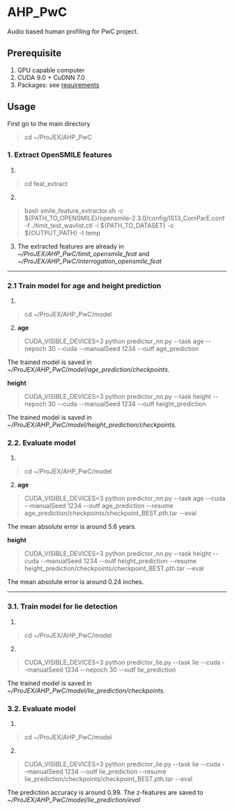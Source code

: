 # AHP_PwC
Audio based human profiling for PwC project.

## Prerequisite
1. GPU capable computer
2. CUDA 9.0 + CuDNN 7.0
3. Packages: see [requirements](./requirements.txt)

## Usage
First go to the main directory

> cd ~/ProJEX/AHP_PwC

### 1. Extract OpenSMILE features
1.
> cd feat_extract

2.
> bash smile_feature_extractor.sh -c ${PATH_TO_OPENSMILE}/opensmile-2.3.0/config/IS13_ComParE.conf -f ./timit_test_wavlist.ctl -i ${PATH_TO_DATASET} -o ${OUTPUT_PATH} -t temp

3. The extracted features are already in *~/ProJEX/AHP_PwC/timit_opensmile_feat* and *~/ProJEX/AHP_PwC/interrogation_opensmile_feat*

----
### 2.1 Train model for age and height prediction
1.
> cd ~/ProJEX/AHP_PwC/model

2. **age**

> CUDA_VISIBLE_DEVICES=3 python predictor_nn.py --task age --nepoch 30 --cuda --manualSeed 1234 --outf age_prediction

The trained model is saved in *~/ProJEX/AHP_PwC/model/age_prediction/checkpoints*.

**height**

> CUDA_VISIBLE_DEVICES=3 python predictor_nn.py --task height --nepoch 30 --cuda --manualSeed 1234 --outf height_prediction

The trained model is saved in *~/ProJEX/AHP_PwC/model/height_prediction/checkpoints*.

### 2.2. Evaluate model
1.
> cd ~/ProJEX/AHP_PwC/model

2. **age**

> CUDA_VISIBLE_DEVICES=3 python predictor_nn.py --task age --cuda --manualSeed 1234 --outf age_prediction --resume age_prediction/checkpoints/checkpoint_BEST.pth.tar --eval

The mean absolute error is around 5.6 years.

**height**

> CUDA_VISIBLE_DEVICES=3 python predictor_nn.py --task height --cuda --manualSeed 1234 --outf height_prediction --resume height_prediction/checkpoints/checkpoint_BEST.pth.tar --eval

The mean absolute error is around 0.24 inches.

----
### 3.1. Train model for lie detection
1.
> cd ~/ProJEX/AHP_PwC/model

2.
> CUDA_VISIBLE_DEVICES=3 python predictor_lie.py --task lie --cuda --manualSeed 1234 --nepoch 30 --outf lie_prediction


The trained model is saved in *~/ProJEX/AHP_PwC/model/lie_prediction/checkpoints*.

### 3.2. Evaluate model
1.
> cd ~/ProJEX/AHP_PwC/model

2.
> CUDA_VISIBLE_DEVICES=3 python predictor_lie.py --task lie --cuda --manualSeed 1234 --outf lie_prediction --resume lie_prediction/checkpoints/checkpoint_BEST.pth.tar --eval

The prediction accuracy is around 0.99.
The z-features are saved to *~/ProJEX/AHP_PwC/model/lie_prediction/eval*
